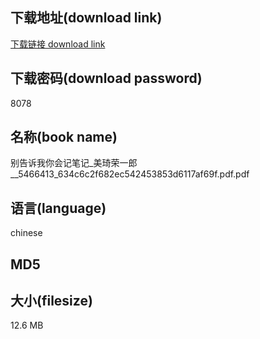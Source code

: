 ## 下载地址(download link)
[下载链接 download link](https://tutu365.netlify.app/?s=%E5%88%AB%E5%91%8A%E8%AF%89%E6%88%91%E4%BD%A0%E4%BC%9A%E8%AE%B0%E7%AC%94%E8%AE%B0_%E7%BE%8E%E7%90%A6%E8%8D%A3%E4%B8%80%E9%83%8E__5466413_634c6c2f682ec542453853d6117af69f.pdf)

## 下载密码(download password)
8078

## 名称(book name)
别告诉我你会记笔记_美琦荣一郎__5466413_634c6c2f682ec542453853d6117af69f.pdf.pdf

## 语言(language)
chinese

## MD5


## 大小(filesize)
12.6 MB
